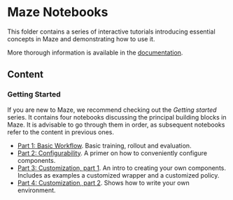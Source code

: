 # Maze Notebooks

This folder contains a series of interactive tutorials introducing essential concepts in Maze and demonstrating how to use it.   

More thorough information is available in the [documentation](https://maze-rl.readthedocs.io/).

## Content

### Getting Started

If you are new to Maze, we recommend checking out the _Getting started_ series. It contains four notebooks discussing the principal building blocks in Maze. It is advisable to go through them in order, as subsequent notebooks refer to the content in previous ones. 

* [Part 1: Basic Workflow](https://github.com/enlite-ai/maze/blob/main/tutorials/notebooks/getting_started/getting_started_1_basic_workflow.ipynb). Basic training, rollout and evaluation. 
* [Part 2: Configurability](https://github.com/enlite-ai/maze/blob/main/tutorials/notebooks/getting_started/getting_started_2_configurability.ipynb). A primer on how to conveniently configure components.
* [Part 3: Customization, part 1](https://github.com/enlite-ai/maze/blob/main/tutorials/notebooks/getting_started/getting_started_3_customization_intro.ipynb). An intro to creating your own components. Includes as examples a customized wrapper and a customized policy.
* [Part 4: Customization, part 2](https://github.com/enlite-ai/maze/blob/main/tutorials/notebooks/getting_started/getting_started_4_customization_envs.ipynb). Shows how to write your own environment.